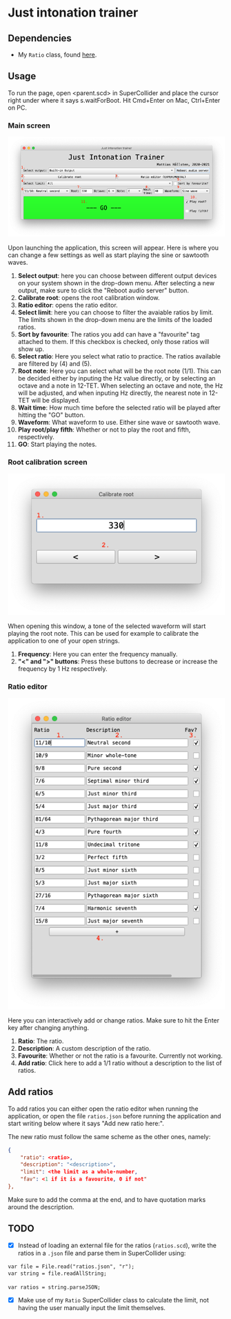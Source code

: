 # Just intonation trainer

## Dependencies

- My `Ratio` class, found [here](https://github.com/mattiashallsten/mh-extensions).

## Usage

To run the page, open <parent.scd> in SuperCollider and place the
cursor right under where it says s.waitForBoot. Hit Cmd+Enter on Mac,
Ctrl+Enter on PC.

### Main screen
![Main screen](./images/main.png)

Upon launching the application, this screen will appear. Here is where you can change a few settings as well as start playing the sine or sawtooth waves.

1. **Select output**: here you can choose between different output
   devices on your system shown in the drop-down menu. After selecting
   a new output, make sure to click the "Reboot audio server" button.
2. **Calibrate root**: opens the root calibration window.
3. **Ratio editor**: opens the ratio editor.
4. **Select limit**: here you can choose to filter the avaiable ratios
   by limit. The limits shown in the drop-down menu are the limits of
   the loaded ratios.
5. **Sort by favourite**: The ratios you add can have a "favourite"
   tag attached to them. If this checkbox is checked, only those
   ratios will show up.
6. **Select ratio**: Here you select what ratio to practice. The
   ratios available are filtered by (4) and (5).
7. **Root note**: Here you can select what will be the root note
   (1/1). This can be decided either by inputing the Hz value
   directly, or by selecting an octave and a note in 12-TET. When
   selecting an octave and note, the Hz will be adjusted, and when
   inputing Hz directly, the nearest note in 12-TET will be displayed.
8. **Wait time**: How much time before the selected ratio will be
   played after hitting the "GO" button.
9. **Waveform**: What waveform to use. Either sine wave or sawtooth wave.
10. **Play root/play fifth**: Whether or not to play the root and
    fifth, respectively.
11. **GO**: Start playing the notes.

### Root calibration screen
![Root calibration screen](./images/calibrate.png)

When opening this window, a tone of the selected waveform will start playing the root note. This can be used for example to calibrate the application to one of your open strings.

1. **Frequency**: Here you can enter the frequency manually.
2. **"<" and ">" buttons**: Press these buttons to decrease or
   increase the frequency by 1 Hz respectively.
   
### Ratio editor
![Ratio editor](./images/editor.png)

Here you can interactively add or change ratios. Make sure to hit the Enter key after changing anything.

1. **Ratio**: The ratio. 
2. **Description**: A custom description of the ratio.
3. **Favourite**: Whether or not the ratio is a favourite. Currently
   not working.
4. **Add ratio**: Click here to add a 1/1 ratio without a description
   to the list of ratios.

## Add ratios

To add ratios you can either open the ratio editor when running the application, or open the file `ratios.json` before running the application and start writing below where it says "Add new ratio here:".

The new ratio must follow the same scheme as the other ones, namely:

```json
{
	"ratio": <ratio>,
	"description": "<description>",
	"limit": <the limit as a whole-number,
	"fav": <1 if it is a favourite, 0 if not"
},
```

Make sure to add the comma at the end, and to have quotation marks around the
description.

## TODO

- [x] Instead of loading an external file for the ratios (`ratios.scd`), write
      the ratios in a `.json` file and parse them in SuperCollider using:
	  
``` supercollider
var file = File.read("ratios.json", "r");
var string = file.readAllString;
 
var ratios = string.parseJSON;
```
 
- [x] Make use of my `Ratio` SuperCollider class to calculate the limit, not
      having the user manually input the limit themselves.
	  
